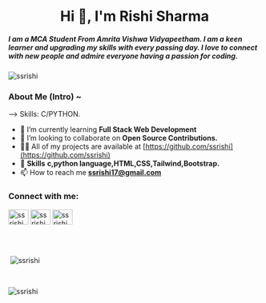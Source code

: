 <h1 align="center">Hi 👋, I'm Rishi Sharma </h1>
<h5>I am a MCA Student From Amrita Vishwa Vidyapeetham. I am a keen learner and upgrading  my skills with every passing day. I love to connect with new people and admire everyone having a passion for coding.</h5>

<p align="left"> <img src="https://komarev.com/ghpvc/?username=ssrishi&label=Profile%20views&color=0e75b6&style=flat" alt="ssrishi" /> </p>

<h3>About Me (Intro) ~ </h3>

-->  Skills: C/PYTHON.
- 🌱 I’m currently learning **Full Stack Web Development**
- 👯 I’m looking to collaborate on **Open Source Contributions.**
- 👨‍💻 All of my projects are available at [https://github.com/ssrishi](https://github.com/ssrishi)
- 💬 **Skills**  **c,python language,HTML,CSS,Tailwind,Bootstrap.**
- 📫 How to reach me **ssrishi17@gmail.com**

<h3 align="left">Connect with me:</h3>
<p align="left">
<a href="https://www.linkedin.com/in/rishi-sharma-a6a187217/" target="blank"><img align="center" src="https://raw.githubusercontent.com/rahuldkjain/github-profile-readme-generator/master/src/images/icons/Social/linked-in-alt.svg" alt="ssrishi" height="30" width="40" /></a>
<a href="https://www.facebook.com/100019582368648" target="blank"><img align="center" src="https://raw.githubusercontent.com/rahuldkjain/github-profile-readme-generator/master/src/images/icons/Social/facebook.svg" alt="ssrishi" height="30" width="40" /></a>
<a href="https://www.instagram.com/ssrishi17/" target="blank"><img align="center" src="https://raw.githubusercontent.com/rahuldkjain/github-profile-readme-generator/master/src/images/icons/Social/instagram.svg" alt="ssrishi" height="30" width="40" /></a>
</p>
<br>
<br>
<p>&nbsp;<img align="center" src="https://github-readme-stats.vercel.app/api?username=ssrishi&show_icons=true&locale=en" alt="ssrishi" /></p>
 <br>
<p><img align="center" src="https://github-readme-streak-stats.herokuapp.com/?user=assrishi&" alt="ssrishi" /></p>
